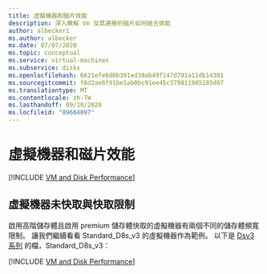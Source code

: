 ```yaml
---
title: 虛擬機器和磁片效能
description: 深入瞭解 Vm 及其連接的磁片如何結合效能
author: albecker1
ms.author: albecker
ms.date: 07/07/2020
ms.topic: conceptual
ms.service: virtual-machines
ms.subservice: disks
ms.openlocfilehash: 6621efe6d0b391ed38ab49f147d791a11db14301
ms.sourcegitcommit: f8d2ae6f91be1ab0bc91ee45c379811905185d07
ms.translationtype: MT
ms.contentlocale: zh-TW
ms.lasthandoff: 09/10/2020
ms.locfileid: "89664097"
---
```

# <a name="virtual-machine-and-disk-performance"></a>虛擬機器和磁片效能
[!INCLUDE [VM and Disk Performance](../../../includes/virtual-machine-disk-performance.md)]

## <a name="virtual-machine-uncached-vs-cached-limits"></a>虛擬機器未快取與快取限制
啟用高階儲存體且啟用 premium 儲存體快取的虛擬機器有兩個不同的儲存體頻寬限制。 讓我們繼續看看 Standard_D8s_v3 的虛擬機器作為範例。 以下是 [Dsv3 系列](../dv3-dsv3-series.md) 的檔，Standard_D8s_v3：

[!INCLUDE [VM and Disk Performance](../../../includes/virtual-machine-disk-performance-2.md)]
